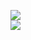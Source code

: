 [![](https://img.shields.io/badge/Made%20With-Github%20Spray-lightgrey.svg?style=for-the-badge&logo=github)](https://github.com/Annihil/github-spray#15985)  
[![](https://i.imgur.com/2DrTn0Z.gif)](https://github.com/Annihil/github-spray)